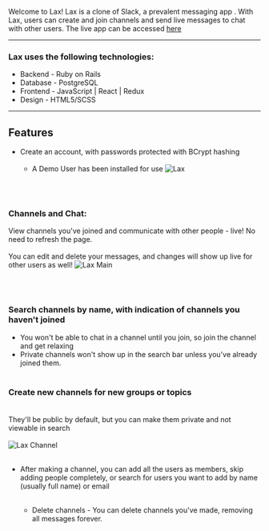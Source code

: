 
Welcome to Lax! Lax is a clone of Slack, a prevalent messaging app . With Lax, users can create and join channels and send live messages to chat with other users. The live app can be accessed [here](https://lax-13.herokuapp.com/)



---

### Lax uses the following technologies:
  * Backend - Ruby on Rails
  * Database - PostgreSQL
  * Frontend - JavaScript | React | Redux
  * Design - HTML5/SCSS
___

## Features<br>

* Create an account, with passwords protected with BCrypt hashing<br><br>
  * A Demo User has been installed for use
  ![Lax](https://user-images.githubusercontent.com/85881627/172404314-d762e8c4-ee18-4a90-ac64-562a44d96ceb.JPG)

<br><br>
### Channels and Chat:<br>

   View channels you've joined and communicate with other people - live! No need to refresh the page.
   <br><br>
      You can edit and delete your messages, and changes will show up live for other users as well!
      ![Lax Main](https://user-images.githubusercontent.com/85881627/172405211-f31975a7-453a-4eeb-8f1c-f4d8454299b0.JPG)

<br>

<br>


### Search channels by name, with indication of channels you haven't joined<br>
* You won't be able to chat in a channel until you join, so join the channel and get relaxing<br>
* Private channels won't show up in the search bar unless you've already joined them.
<br><br>



### Create new channels for new groups or topics <br><br>
They'll be public by default, but you can make them private and not viewable in search<br><br>
  ![Lax Channel](https://user-images.githubusercontent.com/85881627/172405380-9494243a-351f-4372-8ac0-ae35d8e6ef12.JPG)
<br><br>
  


* After making a channel, you can add all the users as members, skip adding people completely, or search for users you want to add by name (usually full name) or email<br><br>

    * Delete channels - You can delete channels you've made, removing all messages forever.<br><br>


